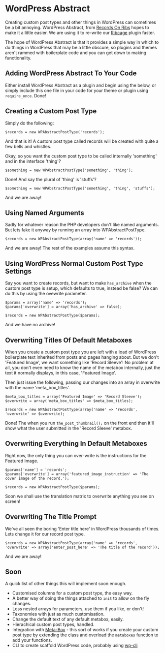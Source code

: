 # WordPress Abstract

Creating custom post types and other things in WordPress can sometimes be a bit annoying. WordPress Abstract, from [Records On Ribs](http://recordsonribs.com) hopes to make it a little easier. We are using it to re-write our [Ribcage](http://github.com/recordsonrib/ribcage) plugin faster.

The hope of WordPress Abstract is that it provides a simple way in which to do things in WordPress that may be a little obscure, so plugins and themes aren't rammed with boilerplate code and you can get down to making functionality.

## Adding WordPress Abstract To Your Code

Either install WordPress Abstract as a plugin and begin using the below, or simply include this one file in your code for your theme or plugin using `require_once`. Done!

## Creating a Custom Post Type

Simply do the following:
    
    $records = new WPAbstractPostType('records');

And that is it! A custom post type called records will be created with quite a few bells and whistles.

Okay, so you want the custom post type to be called internally 'something' and in the interface 'thing'?

    $something = new WPAbstractPostType('something', 'thing');

Done! And say the plural of 'thing' is 'stuffs'?

    $something = new WPAbstractPostType('something', 'thing', 'stuffs');

And we are away!

## Using Named Arguments

Sadly for whatever reason the PHP developers don't like named arguments. But lets fake it anyway by running an array into WPAbstractPostType.

    $records = new WPAbstractPostType(array('name' => 'records'));

And we are away! The rest of the examples assume this syntax.

## Using WordPress Normal Custom Post Type Settings

Say you want to create records, but want to make `has_archive` when the custom post type is setup, which defaults to true, instead be false? We can do this by using the ovewrite parameter.

	$params = array('name' => 'records');
	$params['overwrite'] = array('has_archive' => false);

	$records = new WPAbstractPostType($params);

And we have no archive!

## Overwriting Titles Of Default Metaboxes

When you create a custom post type you are left with a load of WordPress boilerplate text inherited from posts and pages hanging about. But we don't 'Featured Image', we want something like 'Record Sleeve'! No problem at all, you don't even need to know the name of the metabox internally, just the text it normally displays, in this case, 'Featured Image'.

Then just issue the following, passing our changes into an array in overwrite with the name 'meta_box_titles'.

    $meta_box_titles = array('Featured Image' => 'Record Sleeve');
    $overwrite = array('meta_box_titles' => $meta_box_titles);

    $records = new WPAbstractPostType(array('name' => 'records', 'overwrite' => $overwrite);

Done! The when you run `the_post_thumbnail();` on the front end then it'll show what the user submitted in the 'Record Sleeve' metabox.

## Overwriting Everything In Default Metaboxes

Right now, the only thing you can over-write is the instructions for the Featured Image.

	$params['name'] = 'records';
	$params['overwrite'] = array('featured_image_instruction' => 'The cover image of the record.');

	$records = new WPAbstractPostType($params);

Soon we shall use the translation matrix to overwrite anything you see on screen!

## Overwriting The Title Prompt

We've all seen the boring 'Enter title here' in WordPress thousands of times. Lets change it for our record post type.

	$records = new WPAbstractPostType(array('name' => 'records', 'overwrite' => array('enter_post_here' => 'The title of the record'));

And we are away!

## Soon

A quick list of other things this will implement soon enough.

* Customised columns for a custom post type, the easy way.
* A better way of doing the things attached to `init` to allow on the fly changes.
* Less nested arrays for parameters, use them if you like, or don't!
* Taxonomies with just as much customisation.
* Change the default text of any default metabox, easily.
* Hierachical custom post types, handled.
* Integration with [Meta-Box](https://github.com/rilwis/meta-box) - this sort of works if you create your custom post type by extending the class and overload the `metaboxes` function to add your functions.
* CLI to create scaffold WordPress code, probably using [wp-cli](https://github.com/wp-cli/wp-cli)

